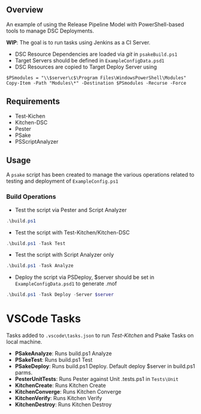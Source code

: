 ## Overview
An example of using the Release Pipeline Model with PowerShell-based tools to manage DSC Deployments.

**WIP**: The goal is to run tasks using Jenkins as a CI Server.

* DSC Resource Dependencies are loaded via *git* in `psakeBuild.ps1`
* Target Servers should be defined in `ExampleConfigData.psd1`
* DSC Resources are copied to Target Deploy Server using
```
$PSmodules = "\\$server\c$\Program Files\WindowsPowerShell\Modules"
Copy-Item -Path "Modules\*" -Destination $PSmodules -Recurse -Force
``` 

## Requirements

* Test-Kichen
* Kitchen-DSC
* Pester
* PSake
* PSScriptAnalyzer

## Usage
A ```psake``` script has been created to manage the various operations related to testing and deployment of ```ExampleConfig.ps1```

### Build Operations

* Test the script via Pester and Script Analyzer  
```powershell
.\build.ps1
```
    
* Test the script with Test-Kitchen/Kitchen-DSC 
```powershell
.\build.ps1 -Task Test
```
    
* Test the script with Script Analyzer only
```powershell
.\build.ps1 -Task Analyze
```
    
* Deploy the script via PSDeploy, $server should be set in `ExampleConfigData.psd1` to generate .mof  
```powershell
.\build.ps1 -Task Deploy -Server $server
```

# VSCode Tasks
Tasks added to `.vscode\tasks.json` to run *Test-Kitchen* and Psake Tasks on local machine.

* **PSakeAnalyze**: Runs build.ps1 Analyze
* **PSakeTest**: Runs build.ps1 Test 
* **PSakeDeploy**: Runs build.ps1 Deploy. Default deploy $server in build.ps1 parms.
* **PesterUnitTests**: Runs Pester against Unit .tests.ps1 in `Tests\Unit`
* **KitchenCreate**: Runs Kitchen Create
* **KitchenConverge**: Runs Kitchen Converge
* **KitchenVerify**: Runs Kitchen Verify
* **KitchenDestroy**: Runs Kitchen Destroy